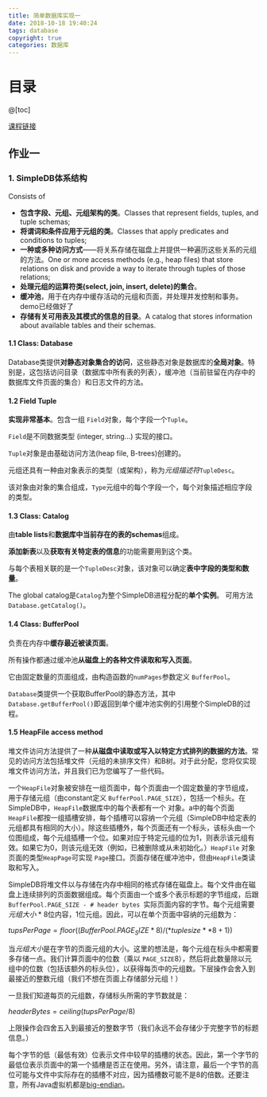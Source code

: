 ```yaml
---
title: 简单数据库实现一
date: 2018-10-18 19:40:24
tags: database
copyright: true
categories: 数据库
---
```


# 目录

@[toc]



[课程链接](https://sites.google.com/site/cs186fall2013)





## 作业一

### 1. SimpleDB体系结构

Consists of

- **包含字段、元组、元组架构的类**。Classes that represent fields, tuples, and tuple schemas;
- **将谓词和条件应用于元组的类**。Classes that apply predicates and conditions to tuples;
- **一种或多种访问方式**——将关系存储在磁盘上并提供一种遍历这些关系的元组的方法。One or more access methods (e.g., heap files) that store relations on disk and provide a way to iterate through tuples of those relations;
- **处理元组的运算符类(select, join, insert, delete)的集合**。
- **缓冲池**，用于在内存中缓存活动的元组和页面，并处理并发控制和事务。demo已经做好了
- **存储有关可用表及其模式的信息的目录**。A catalog that stores information about available tables and their schemas.



#### 1.1 Class: Database

Database类提供**对静态对象集合的访问**，这些静态对象是数据库的**全局对象**。特别是，这包括访问目录（数据库中所有表的列表），缓冲池（当前驻留在内存中的数据库文件页面的集合）和日志文件的方法。



#### 1.2 Field  Tuple

**实现非常基本**。包含一组 `Field`对象，每个字段一个`Tuple`。 

`Field`是不同数据类型 (integer, string...) 实现的接口。

`Tuple`对象是由基础访问方法(heap file, B-trees)创建的。

元组还具有一种由对象表示的类型（或架构），称为*元组描述符*`TupleDesc`。

该对象由对象的集合组成，`Type`元组中的每个字段一个，每个对象描述相应字段的类型。



#### 1.3 Class: Catalog

由**table lists**和**数据库中当前存在的表的schemas**组成。

**添加新表**以及**获取有关特定表的信息**的功能需要用到这个类。

与每个表相关联的是一个`TupleDesc`对象，该对象可以确定**表中字段的类型和数量**。

The global catalog是`Catalog`为整个SimpleDB进程分配的**单个实例**。 可用方法`Database.getCatalog()`。



#### 1.4 Class: BufferPool

负责在内存中**缓存最近被读页面**。

所有操作都通过缓冲池**从磁盘上的各种文件读取和写入页面**。

它由固定数量的页面组成，由构造函数的`numPages`参数定义 `BufferPool`。

`Database`类提供一个获取BufferPool的静态方法，其中 `Database.getBufferPool()`即返回到单个缓冲池实例的引用整个SimpleDB的过程。



#### 1.5 HeapFile access method

堆文件访问方法提供了一种**从磁盘中读取或写入以特定方式排列的数据的方法**。常见的访问方法包括堆文件（元组的未排序文件）和B树。对于此分配，您将仅实现堆文件访问方法，并且我们已为您编写了一些代码。

一个`HeapFile`对象被安排在一组页面中，每个页面由一个固定数量的字节组成，用于存储元组（由constant定义 `BufferPool.PAGE_SIZE`），包括一个标头。在SimpleDB中，`HeapFile`数据库中的每个表都有一个 对象。a中的每个页面`HeapFile`都按一组插槽安排，每个插槽可以容纳一个元组（SimpleDB中给定表的元组都具有相同的大小）。除这些插槽外，每个页面还有一个标头，该标头由一个位图组成，每个元组插槽一个位。如果对应于特定元组的位为1，则表示该元组有效。如果它为0，则该元组无效（例如，已被删除或从未初始化。）`HeapFile` 对象页面的类型`HeapPage`可实现 `Page`接口。页面存储在缓冲池中，但由`HeapFile`类读取和写入。

SimpleDB将堆文件以与存储在内存中相同的格式存储在磁盘上。每个文件由在磁盘上连续排列的页面数据组成。每个页面由一个或多个表示标题的字节组成，后跟`BufferPool.PAGE_SIZE - # header bytes `实际页面内容的字节。每个元组需要*元组大小* * 8位内容，1位元组。因此，可以在单个页面中容纳的元组数为：

$tupsPerPage = floor((BufferPool.PAGE_SIZE * 8) / (*tuple size* * 8 + 1))$

当*元组大小*是在字节的页面元组的大小。这里的想法是，每个元组在标头中都需要多存储一点。我们计算页面中的位数（乘以 `PAGE_SIZE`8），然后将此数量除以元组中的位数（包括该额外的标头位），以获得每页中的元组数。下层操作会舍入到最接近的整数元组（我们不想在页面上存储部分元组！）

一旦我们知道每页的元组数，存储标头所需的字节数就是：

$headerBytes = ceiling(tupsPerPage/8)$

上限操作会四舍五入到最接近的整数字节（我们永远不会存储少于完整字节的标题信息。）

每个字节的低（最低有效）位表示文件中较早的插槽的状态。因此，第一个字节的最低位表示页面中的第一个插槽是否正在使用。另外，请注意，最后一个字节的高位可能与文件中实际存在的插槽不对应，因为插槽数可能不是8的倍数。还要注意，所有Java虚拟机都是[big-endian](http://en.wikipedia.org/wiki/Endianness)。